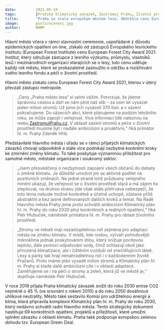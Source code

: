 ```yaml
---
date:         2021-05-19
tags:         [Pražský klimatický závazek, Zastromuj Prahu, Životní prostředí]
title:        "Praha se stala evropským městem lesa. Obdržela cenu European Forest City Award 2021"
image: 	      posts/oceneni.jpg
author:       MHMP
---
```


Hlavní město včera v rámci slavnostní ceremonie, uspořádané z důvodu epidemických opatření on-line, získalo od zástupců Evropského lesnického institutu (European Forest Institute) cenu European Forest City Award 2021. Institut, který sdružuje zástupce z lesního výzkumu, průmyslu, vlastníků lesů i mezinárodních organizací starajících se o lesy, tuto cenu uděluje každý rok městu, které se prokazatelně zasloužilo o údržbu a rozšiřování svého lesního fondu a péči o životní prostředí. 

Hlavní město získalo cenu European Forest City Award 2021, kterou v úterý převzali zástupci metropole. 

> „Ceny „Praha město lesa“ si velmi vážím. Potvrzuje, že jdeme správnou cestou a daří se nám plnit náš slib – za osm let vysázet jeden milion stromů. Už jsme jich vysázeli 370 tisíc a v sázení pokračujeme. Do sázecích akcí, které plánujeme na podzim letošního roku, se může zapojit i veřejnost. Více informací lidé naleznou na webu [ZastromujPrahu.cz](https://zastromujprahu.cz). V oblasti sázení stromů a péče o životní prostředí musíme být i nadále ambiciózní a proaktivní,“ říká primátor hl. m. Prahy Zdeněk Hřib. 

Představitelé hlavního města i úřadu se v rámci přijatých klimatických závazků chovají odpovědně a stále více podnikají nezbytné konkrétní kroky ke zmírnění změny klimatu. To také poskytuje významnou příležitost pro samotné město, městské organizace i soukromý sektor. 

> „Jsem přesvědčený o nezbytnosti zapojení všech občanů do debaty o změně klimatu. Je důležité umožnit jim se aktivně podílet na pozitivních změnách. Na jedné straně totiž průzkumy veřejného mínění ukazují, že veřejnost se o životní prostředí stará a má zájem ho zlepšovat, na druhou stranu zde však stále přetrvává nebezpečí, že toto téma nebude možné konkrétně a účelně uchopit, zůstane příliš abstraktní a bez jasně definovaných dalších kroků a témat. Na Radě hlavního města Prahy jsme proto schválili ambiciózní Klimatický plán hl. m. Prahy do roku 2030 plný konkrétních a reálných opatření,“ říká Petr Hlubuček, náměstek primátora hl. m. Prahy pro oblast životního prostředí.  

> „Stromy ve městě mají nezastupitelnou roli zejména pro adaptaci města na změnu klimatu. V místě, kde rostou, vytváří pohodovější mikroklima jednak poskytováním stínu, který snižuje pocitovou teplotu, dále pomocí odpařování vody, čímž ochlazují okolí jako přirozená klimatizace, ale i čištěním ovzduší od znečišťujících látek. Lesy a parky tak hrají nenahraditelnou roli i v každodenním životě Pražanů. Proto máme plán vysadit milion stromů a Klimatický plán hl. m. Prahy si klade další ambiciózní cíle i v oblasti adaptace. Zaměřujeme se i na péči o stromy a zeleň, která již ve městě je,“ doplňuje náměstek Petr Hlubuček. 

V roce 2019 přijala Praha klimatický závazek snížit do roku 2030 emise CO2 nejméně o 45 % (ve srovnání s rokem 2010) a do roku 2050 dosáhnout uhlíkové neutrality. Město také sestavilo Komisi pro udržitelnou energii a klima, která připravila komplexní Klimatický plán hl. m. Prahy do roku 2030, který nedávno schválili radní hlavního města. Tento strategický dokument nastiňuje 69 konkrétních opatření, projektů a příležitostí, které umožní splnění závazku v oblasti klimatu. Praha také podporuje evropskou zelenou dohodu tzv. European Green Deal.
